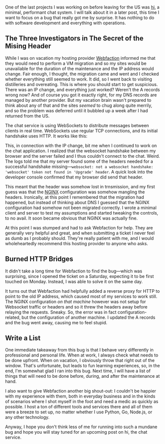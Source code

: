 One of the last projects I was working on before leaving for the US was
[hi](https://github.com/hellerve/hi), a minimal, performant chat system.
I will talk about it in a later post, this time I want to focus on a bug
that really got me by surprise. It has nothing to do with software development
and everything with operations.

## The Three Investigators in The Secret of the Mising Header

While I was on vacation my hosting provider [Webfaction](http://webfaction.com/)
informed me that they would need to perform a VM migration and so my sites
would be unavailable for the duration of the maintenance and the IP address
would change. Fair enough, I thought, the migration came and went and I
checked whether everything still seemed to work. It did, so I went back to
visiting distilleries and overeating. This is where you should start to get
suspicious. There was an IP change, and everything just worked? Weren't the
A records wrong now? And of course you got it exactly right, for my DNS records
are managed by another provider. But my vacation brain wasn't prepared to think
about any of that and the sites _seemed_ to chug along quite merrily, and so
the problem was deferred until it bubbled up a week after I had returned from
the US.

The chat service is using WebSockets to distribute messages between clients
in real time. WebSockets use regular TCP connections, and its initial handshake
uses HTTP. It works like this:

This, in connection with the IP change, bit me when I continued to work on the
chat application. I realized that the websocket handshake between my browser and
the server failed and I thus couldn't connect to the chat. Weird. The logs told
me that my server found some of the headers needed for a successful handshake
missing—`websocket: not a websocket handshake: 'websocket' token not found in
'Upgrade' header`. A quick look into the developer console confirmed that my
browser did send that header.

This meant that the header was somehow lost in trnsmission, and my first guess
was that the [NGINX](https://www.nginx.com/) configuration was somehow mangling
the headers. Ironically, at this point I remembered that the migration had
happened, but instead of thinking about DNS I guessed that the NGINX
configuration had somehow not been migrated correctly. I wrote a minimal client
and server to test my assumptions and started tweaking the controls, to no avail.
It soon became obvious that NGINX was actually fine.

At this point I was stumped and had to ask Webfaction for help. They are generally
very helpful and great, and when submitting a ticket I never feel as dumb as I
probably should. They're really patient with me, and I would wholeheartedly
recommend this hosting provider to anyone who asks.

## Burned HTTP Bridges

It didn't take a long time for Webfaction to find the bug—which was surprising,
since I opened the ticket on a Saturday, expecting it to be first touched on Monday.
Instead, I was able to solve it on the same day.

It turns out that Webfaction had helpfully added a reverse proxy for HTTP to point
to the old IP address, which caused most of my services to work still. The NGINX
configuration _on that machine_ however was not setup for Websocket traffic or
headers and so it threw the headers away before relaying the requests. Sneaky.
So, the error was in fact configuration-related, but the configuration of another
machine. I updated the A records and the bug went away, causing me to feel stupid.

## Write a List

One immediate takeaway from this bug is that I behave very differently in
professional and personal life. When at work, I always check what needs to be
done upfront. When on vacation, I obviously throw that right out of the window.
That's unfortunate, but leads to fun learning experiences, so, in the end, I'm
somewhat glad I ran into this bug. Next time, I will have a list of things that
will need to be done before, during, and after the maintenance at hand.

I also want to give Webfaction another big shout-out: I couldn't be happier with
my experience with them, both in everyday business and in the kinds of scenarios
where I shot myself in the foot and need a medic as quickly as possible. I host
a ton of different tools and services there and all of them were a breeze to set
up, no matter whether I use Python, Go, Node.js, or any other technology.

Anyway, I hope you don't think less of me for running into such a mundane bug
and hope you will stay tuned for an upcoming post on hi, the chat service.
